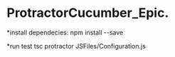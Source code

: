 # ProtractorCucumber_Epic.

*install dependecies:
npm install --save

*run test
tsc
protractor JSFiles/Configuration.js
